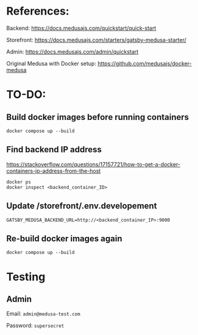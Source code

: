 # References:
Backend: https://docs.medusajs.com/quickstart/quick-start

Storefront: https://docs.medusajs.com/starters/gatsby-medusa-starter/

Admin: https://docs.medusajs.com/admin/quickstart

Original Medusa with Docker setup: https://github.com/medusajs/docker-medusa

# TO-DO:

## Build docker images before running containers
```
docker compose up --build
```

## Find backend IP address
https://stackoverflow.com/questions/17157721/how-to-get-a-docker-containers-ip-address-from-the-host
```
docker ps
docker inspect <backend_container_ID>
```

## Update /storefront/.env.developement
```
GATSBY_MEDUSA_BACKEND_URL=http://<backend_container_IP>:9000
```

## Re-build docker images again
```
docker compose up --build
```

# Testing

## Admin
Email: `admin@medusa-test.com`

Password: `supersecret`
